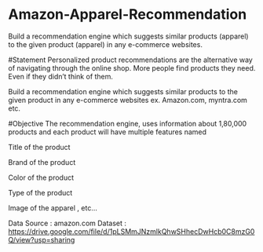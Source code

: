 # Amazon-Apparel-Recommendation
Build a recommendation engine which suggests similar products (apparel) to the given product (apparel) in any e-commerce websites.

#Statement
Personalized product recommendations are the alternative way of navigating through the online shop. More people find products they need. Even if they didn’t think of them.

Build a recommendation engine which suggests similar products to the given product in any e-commerce websites ex. Amazon.com, myntra.com etc.

#Objective
The recommendation engine, uses information about 1,80,000 products and each product will have multiple features named

Title of the product

Brand of the product

Color of the product

Type of the product

Image of the apparel , etc...

Data Source : amazon.com Dataset : https://drive.google.com/file/d/1pLSMmJNzmlkQhwSHhecDwHcb0C8mzG0Q/view?usp=sharing

